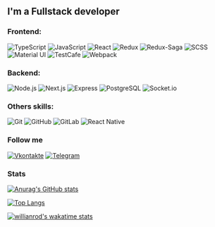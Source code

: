 ## I'm a Fullstack developer

### Frontend:
![TypeScript](https://img.shields.io/badge/-TypeScript-333333?style=for-the-badge&logo=TypeScript)
![JavaScript](https://img.shields.io/badge/-JavaScript-333333?style=for-the-badge&logo=JavaScript)
![React](https://img.shields.io/badge/-React-333333?style=for-the-badge&logo=react)
![Redux](https://img.shields.io/badge/-Redux-333333?style=for-the-badge&logo=Redux)
![Redux-Saga](https://img.shields.io/badge/-Redux%20Saga-333333?style=for-the-badge&logo=Redux-Saga)
![SCSS](https://img.shields.io/badge/-SCSS-333333?style=for-the-badge&logo=sass)
![Material UI](https://img.shields.io/badge/-Materal%20UI-333333?style=for-the-badge&logo=material%20ui)
![TestCafe](https://img.shields.io/badge/-TestCafe-333333?style=for-the-badge&logo=testcafe)
![Webpack](https://img.shields.io/badge/-Webpack-333333?style=for-the-badge&logo=Webpack)

### Backend:
![Node.js](https://img.shields.io/badge/-Node.js-333333?style=for-the-badge&logo=node.js)
![Next.js](https://img.shields.io/badge/-Next.js-333333?style=for-the-badge&logo=Next.js)
![Express](https://img.shields.io/badge/-Express-333333?style=for-the-badge&logo=Express)
![PostgreSQL](https://img.shields.io/badge/-PostgreSQL-333333?style=for-the-badge&logo=PostgreSQL)
![Socket.io](https://img.shields.io/badge/-Socket.io-333333?style=for-the-badge&logo=Socket.io)

### Others skills:
![Git](https://img.shields.io/badge/-Git-333333?style=for-the-badge&logo=Git)
![GitHub](https://img.shields.io/badge/-GitHub-333333?style=for-the-badge&logo=GitHub)
![GitLab](https://img.shields.io/badge/-GitLab-333333?style=for-the-badge&logo=GitLab)
![React Native](https://img.shields.io/badge/-React%20Native-333333?style=for-the-badge&logo=React)



### Follow me
[![Vkontakte](https://img.shields.io/badge/-Vkontakte-333333?style=for-the-badge&logo=VK)](https://vk.com/nanavov1)
[![Telegram](https://img.shields.io/badge/-Vkontakte-333333?style=for-the-badge&logo=Telegram)](https://t.me/Hyrtd)


### Stats

[![Anurag's GitHub stats](https://github-readme-stats.vercel.app/api?username=Artem-Nanavov&show_icons=true&theme=onedark)](https://github.com/anuraghazra/github-readme-stats)

[![Top Langs](https://github-readme-stats.vercel.app/api/top-langs/?username=Artem-Nanavov)](https://github.com/anuraghazra/github-readme-stats)

[![willianrod's wakatime stats](https://github-readme-stats.vercel.app/api/wakatime?username=Artem_Nanavov)](https://github.com/anuraghazra/github-readme-stats)
